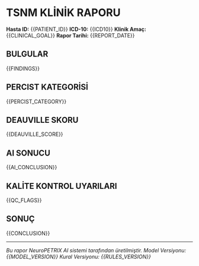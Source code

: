 # TSNM KLİNİK RAPORU

**Hasta ID:** {{PATIENT_ID}}
**ICD-10:** {{ICD10}}
**Klinik Amaç:** {{CLINICAL_GOAL}}
**Rapor Tarihi:** {{REPORT_DATE}}

## BULGULAR
{{FINDINGS}}

## PERCIST KATEGORİSİ
{{PERCIST_CATEGORY}}

## DEAUVILLE SKORU
{{DEAUVILLE_SCORE}}

## AI SONUCU
{{AI_CONCLUSION}}

## KALİTE KONTROL UYARILARI
{{QC_FLAGS}}

## SONUÇ
{{CONCLUSION}}

---
*Bu rapor NeuroPETRIX AI sistemi tarafından üretilmiştir.*
*Model Versiyonu: {{MODEL_VERSION}}*
*Kural Versiyonu: {{RULES_VERSION}}*


